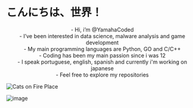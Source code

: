 # こんにちは、世界！

<p align="center">
- Hi, i’m @YamahaCoded<br>
- I’ve been interested in data science, malware analysis and game development<br>
- My main programming languages are Python, GO and C/C++<br>
- Coding has been my main passion since i was 12<br>
- I speak portuguese, english, spanish and currently i'm working on japanese<br>
- Feel free to explore my repositories<br>
</p>


<img src="https://imgur.com/CzGWxDK.gif" alt="Cats on Fire Place">

![image](https://github-readme-stats.vercel.app/api/top-langs/?username=YamahaCoded&layout=compact&langs_count=6&theme=github_dark)

<!---
YamahaCoded/YamahaCoded is a ✨ special ✨ repository because its `README.md` (this file) appears on your GitHub profile.
You can click the Preview link to take a look at your changes.
--->
